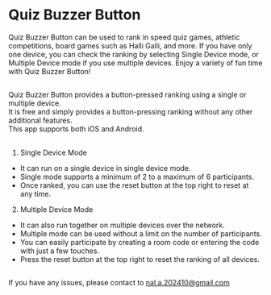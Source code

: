 # Quiz Buzzer Button
Quiz Buzzer Button can be used to rank in speed quiz games, athletic competitions, board games such as Halli Galli, and more.
If you have only one device, you can check the ranking by selecting Single Device mode, or Multiple Device mode if you use multiple devices.
Enjoy a variety of fun time with Quiz Buzzer Button!

## 
Quiz Buzzer Button provides a button-pressed ranking using a single or multiple device.</br>
It is free and simply provides a button-pressing ranking without any other additional features.</br>
This app supports both iOS and Android.</br>

##
1. Single Device Mode
* It can run on a single device in single device mode.
* Single mode supports a minimum of 2 to a maximum of 6 participants.
* Once ranked, you can use the reset button at the top right to reset at any time.

2. Multiple Device Mode
* It can also run together on multiple devices over the network.
* Multiple mode can be used without a limit on the number of participants.
* You can easily participate by creating a room code or entering the code with just a few touches.
* Press the reset button at the top right to reset the ranking of all devices.

##
If you have any issues, please contact to nal.a.202410@gmail.com
